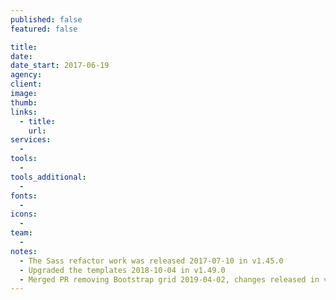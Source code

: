 ```yaml
---
published: false
featured: false

title:
date:
date_start: 2017-06-19
agency:
client:
image:
thumb:
links:
  - title:
    url:
services:
  -
tools:
  -
tools_additional:
  -
fonts:
  -
icons:
  -
team:
  -
notes:
  - The Sass refactor work was released 2017-07-10 in v1.45.0
  - Upgraded the templates 2018-10-04 in v1.49.0
  - Merged PR removing Bootstrap grid 2019-04-02, changes released in v1.52.0 on 2019-08-12
---
```

